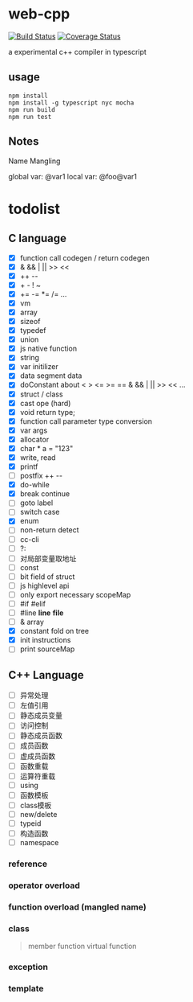 # web-cpp
[![Build Status](https://www.travis-ci.org/zurl/web-cpp.svg?branch=master)](https://www.travis-ci.org/zurl/web-cpp)
[![Coverage Status](https://coveralls.io/repos/github/zurl/web-cpp/badge.svg)](https://coveralls.io/github/zurl/web-cpp)


a experimental c++ compiler in typescript

## usage

```shell
npm install
npm install -g typescript nyc mocha
npm run build
npm run test
```

## Notes

Name Mangling

global var: @var1
local var:  @foo@var1

# todolist

## C language

- [X] function call codegen / return codegen
- [X] & && | || >> <<
- [X] ++ --
- [X] \+ \- ! ~
- [X] += -= *= /= ...
- [X] vm
- [X] array
- [X] sizeof
- [X] typedef
- [X] union
- [X] js native function
- [X] string
- [X] var initilizer
- [X] data segment data
- [X] doConstant about < > <= >= == & && | || >> << ...
- [X] struct / class
- [X] cast ope (hard)
- [X] void return type;
- [X] function call parameter type conversion
- [X] var args
- [X] allocator
- [X] char * a = "123"
- [X] write, read
- [X] printf
- [ ] postfix ++ --
- [X] do-while
- [X] break continue
- [ ] goto label
- [ ] switch case
- [X] enum
- [ ] non-return detect
- [ ] cc-cli
- [ ] ?:
- [ ] 对局部变量取地址
- [ ] const
- [ ] bit field of struct
- [ ] js highlevel api
- [ ] only export necessary scopeMap
- [ ] #if #elif
- [ ] #line __line__ __file__
- [ ] & array
- [X] constant fold on tree
- [X] init instructions
- [ ] print sourceMap
## C++ Language
- [ ] 异常处理
- [ ] 左值引用
- [ ] 静态成员变量
- [ ] 访问控制
- [ ] 静态成员函数
- [ ] 成员函数
- [ ] 虚成员函数
- [ ] 函数重载
- [ ] 运算符重载
- [ ] using
- [ ] 函数模板
- [ ] class模板
- [ ] new/delete
- [ ] typeid
- [ ] 构造函数
- [ ] namespace
### reference
### operator overload
### function overload (mangled name)
### class
> member function
> virtual function
### exception
### template

